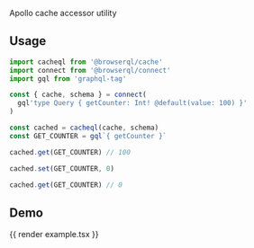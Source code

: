 Apollo cache accessor utility

## Usage

```javascript
import cacheql from '@browserql/cache'
import connect from '@browserql/connect'
import gql from 'graphql-tag'

const { cache, schema } = connect(
  gql'type Query { getCounter: Int! @default(value: 100) }'
)

const cached = cacheql(cache, schema)
const GET_COUNTER = gql`{ getCounter }`

cached.get(GET_COUNTER) // 100

cached.set(GET_COUNTER, 0)

cached.get(GET_COUNTER) // 0
```

## Demo

{{ render example.tsx }}
